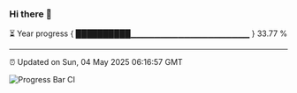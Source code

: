 ### Hi there 👋

⏳ Year progress { ██████████▁▁▁▁▁▁▁▁▁▁▁▁▁▁▁▁▁▁▁▁ } 33.77 %

---

⏰ Updated on Sun, 04 May 2025 06:16:57 GMT

![Progress Bar CI](https://github.com/code-lakshay/GitHub-Actions-Demo/workflows/Progress%20Bar%20CI/badge.svg)
